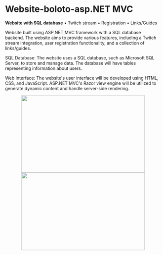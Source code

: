 # Website-boloto-asp.NET MVC
**Website with SQL database**
• Twitch stream
• Registration
• Links/Guides


Website built using ASP.NET MVC framework with a SQL database backend. The website aims to provide various features, including a Twitch stream integration, user registration functionality, and a collection of links/guides.

SQL Database: The website uses a SQL database, such as Microsoft SQL Server, to store and manage data. The database will have tables representing information about users.

Web Interface: The website's user interface will be developed using HTML, CSS, and JavaScript. ASP.NET MVC's Razor view engine will be utilized to generate dynamic content and handle server-side rendering.

<p align="center">
   <img width="400" height="250" src="https://user-images.githubusercontent.com/17459523/210518821-65c39ddb-8353-4fa2-9127-22d15ff66996.png">
  
  
   <img width="400" height="250" src="https://media1.giphy.com/media/LtwxtiycQxY6H29u1M/giphy.gif?cid=790b7611ebbba9bc27d76894283471fbfa780126e371611c&rid=giphy.gif&ct=g">

</p>
